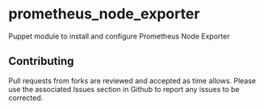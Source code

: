 # prometheus_node_exporter

Puppet module to install and configure Prometheus Node Exporter

## Contributing

Pull requests from forks are reviewed and accepted as time allows.
Please use the associated Issues section in Github to report any issues to be corrected.
